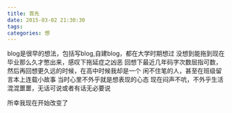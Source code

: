 ```yaml
---
title: 首先
date: 2015-03-02 21:30:30
tags: 
categories: 想
---
```


blog是很早的想法，包括写blog,自建blog，都在大学时期想过
没想到能拖到现在毕业那么久才憋出来，感叹下拖延症之凶恶
回想下最近几年码字次数屈指可数，然后再回想更久远的时候，在高中时候我却是一个
闲不住笔的人，甚至在班级留言本上连载小故事
当时心里不外乎就是想表现的心态
现在闷声不吭，不外乎生活混混噩噩，无话可说或者有话无必要说


所幸我现在开始改变了
